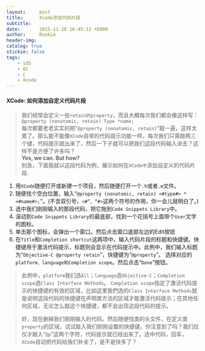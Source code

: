 ```yaml
---
layout:     post
title:      Xcode添加代码片段
subtitle:   
date:       2015-11-20 16:45:12 +0800
author:     Rookie
header-img: 
catalog: true
stickie: false
tags:
    - iOS
    - OC
    - C
    - Xcode
---
```


#### XCode: 如何添加自定义代码片段

>我们经常会定义一些`retain的property`，而且大概每次我们都会像这样写：    
`@property (nonatomic, retain) Type *name;`  
每次都要老老实实的把“`@property (nonatomic, retain)`”敲一遍，这样太累了。那么能不能像`XCode`自带的代码提示功能一样，每次我们只需敲两三个键，代码提示就出来了，然后一下子就可以把我们这段代码输入进去？这样不是方便了许多吗？  
**Yes, we can. But how?**   
别急，下面我就以这段代码为例，展示如何在`XCode中`添加自定义的代码片段.
1. 用`XCode`随便打开或新建一个项目，然后随便打开一个`.h`或者`.m`文件。  
2. 随便找个空白位置，输入“`@property (nonatomic, retain) <#type#> *<#name#>;`”。(不含双引号，`<#”、“#>`这两个符号的作用，你一会儿就明白了。)  
3. 选中我们刚刚输入的那段代码，把它拖到`Code Snippets Library`中。  
4. 滚动到`Code Snippets Library`的最底部，找到一个花括号上面带个`User`文字的图标。  
5. 单击那个图标，会弹出一个窗口。然后点击窗口底部左边的Edit按钮
6. 在`Title`和`Completion shortcut`这两项中，输入代码片段的标题和快捷键。快捷键用于激活代码提示，标题则会显示在代码提示中。此例中，我们输入标题为“`Objective-C @property retain`”，快捷键为“`@property`”。
选择对应的`platform、language和Completion scope`。然后点击“`Done`”按钮。

>此例中，`platform`我们选`All`；`language`选`Objective-C`；`Completion scope`选`Class Interface Methods`。
`Completion scope`指定了激活代码提示的快捷键的有效的区域，比如这里我們选的`Class Interface Methods`就是说明这段代码的快捷键在声明类方法的区域才能激活代码提示；在其他任何区域，无论怎么敲这个快捷键，都不会出现这段代码的提示。

>好，现在删掉我们刚刚输入的代码。然后随便找类的头文件，在定义类`property`的区域，试试敲入我们刚刚设置的快捷键。你注意到了吗？我们仅仅才敲入“`@p`”这两个字符，代码提示就已经出来了。选中代码，回车，`XCode`自动把代码给我们补全了，是不是快多了？






